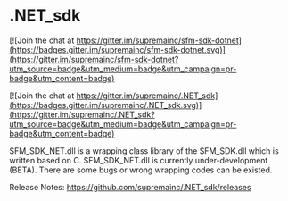 # .NET_sdk

[![Join the chat at https://gitter.im/supremainc/sfm-sdk-dotnet](https://badges.gitter.im/supremainc/sfm-sdk-dotnet.svg)](https://gitter.im/supremainc/sfm-sdk-dotnet?utm_source=badge&utm_medium=badge&utm_campaign=pr-badge&utm_content=badge)

[![Join the chat at https://gitter.im/supremainc/.NET_sdk](https://badges.gitter.im/supremainc/.NET_sdk.svg)](https://gitter.im/supremainc/.NET_sdk?utm_source=badge&utm_medium=badge&utm_campaign=pr-badge&utm_content=badge)

SFM_SDK_NET.dll is a wrapping class library of the SFM_SDK.dll which is written based on C.
SFM_SDK_NET.dll is currently under-development (BETA).
There are some bugs or wrong wrapping codes can be existed.

Release Notes: https://github.com/supremainc/.NET_sdk/releases

